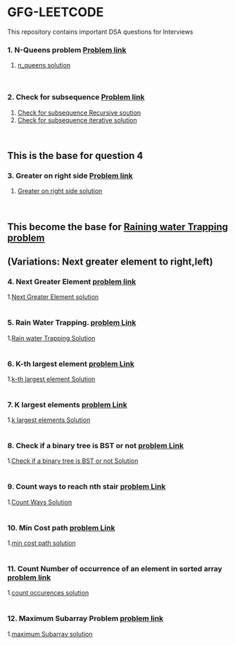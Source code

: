 # GFG-LEETCODE

This repository contains important DSA questions for Interviews


### 1. N-Queens problem  [Problem link](https://practice.geeksforgeeks.org/problems/n-queen-problem0315/1#)<br/>
 1. [n_queens solution](https://github.com/VaspulaVijayaLakshmi/GFG-LEETCODE/blob/main/N-queens)<br/>
<br/>


### 2. Check for subsequence  [Problem link](https://practice.geeksforgeeks.org/problems/check-for-subsequence4930/1#)<br/>
1. [Check for subsequence Recursive soution](https://github.com/VaspulaVijayaLakshmi/GFG-LEETCODE/blob/main/Check%20for%20Subseqeunce/recursive%20%20solution)<br/>
2. [Check for subsequence iterative solution](https://github.com/VaspulaVijayaLakshmi/GFG-LEETCODE/blob/main/Check%20for%20Subseqeunce/Iterative%20solution)<br/>
<br/>


 ## This is the base for question 4<br/>
### 3. Greater on right side  [Problem link](https://practice.geeksforgeeks.org/problems/greater-on-right-side4305/1) <br/>
1. [Greater on right side solution](https://github.com/VaspulaVijayaLakshmi/GFG-LEETCODE/blob/main/greater%20on%20right%20side)<br/>
<br/>


## This become the base for [Raining water Trapping problem](https://www.geeksforgeeks.org/trapping-rain-water/)<br/>
## (Variations:  Next greater element to right,left)<br/>
### 4. Next Greater Element  [problem link](https://practice.geeksforgeeks.org/problems/next-larger-element-1587115620/1) <br/>
1.[Next Greater Element solution](https://github.com/VaspulaVijayaLakshmi/GFG-LEETCODE/blob/main/Next%20Greater%20Element%20to%20right)<br/>
<br/>


### 5. Rain Water Trapping.   [problem Link](https://practice.geeksforgeeks.org/problems/trapping-rain-water-1587115621/1)<br/>
1.[Rain water Trapping Solution](https://github.com/VaspulaVijayaLakshmi/GFG-LEETCODE/blob/main/Trapping%20Rain%20water)<br/>
<br/>


### 6. K-th largest element  [problem Link](https://leetcode.com/problems/kth-largest-element-in-an-array/)<br/>
1.[k-th largest element  Solution](https://github.com/VaspulaVijayaLakshmi/GFG-LEETCODE/blob/main/K-th%20largest%20Element)<br/>
<br/>


### 7. K largest elements  [problem Link](https://practice.geeksforgeeks.org/problems/k-largest-elements4206/1/)<br/>
1.[k largest elements  Solution](https://github.com/VaspulaVijayaLakshmi/GFG-LEETCODE/blob/main/k%20largest%20elements)<br/>
<br/>

### 8. Check if a binary tree is BST or not [problem Link](https://leetcode.com/problems/validate-binary-search-tree/)<br/>
1.[Check if a binary tree is BST or not Solution](https://github.com/VaspulaVijayaLakshmi/GFG-LEETCODE/blob/main/validate%20binary%20search%20tree)<br/>
<br/>


 ### 9. Count ways to reach nth stair [problem Link](https://practice.geeksforgeeks.org/problems/reach-the-nth-point5433/1/)<br/>
1.[Count Ways  Solution](https://github.com/VaspulaVijayaLakshmi/GFG-LEETCODE/blob/main/Count%20ways%20to%20reach%20nth%20stair)<br/>
<br/>

### 10. Min Cost path  [problem Link]()<br/>
1.[min cost path solution]()<br/>
<br/>



### 11. Count Number of occurrence of an element in sorted array  [problem link](https://practice.geeksforgeeks.org/problems/number-of-occurrence2259/1/)<br/>
1.[count occurences solution](https://github.com/VaspulaVijayaLakshmi/GFG-LEETCODE/blob/main/count%20Occurrences%20in%20sorted%20array)</br>
</br>


### 12. Maximum Subarray Problem  [problem link]()<br/>
1.[maximum Subarray solution]()<br/>
<br/>


<!--
 Maximum sum increasing subsequence | Practice | GeeksforGeeks<br/>
Coin Change | Practice | GeeksforGeeks<br/>
Print Anagrams Together | Practice | GeeksforGeeks<br/>
Leaf at same level<br/>
Palindrome Partitioning<br/>

-->

